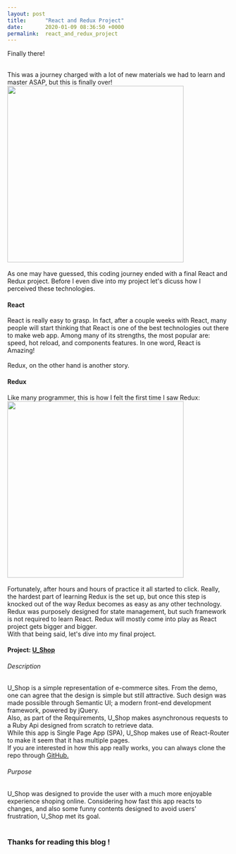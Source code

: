 ```yaml
---
layout: post
title:      "React and Redux Project"
date:       2020-01-09 08:36:50 +0000
permalink:  react_and_redux_project
---
```



<p>
Finally there!<br><br>

   This was a journey charged with a lot of new materials we had to learn and master ASAP, but this is finally over!
	 <img src='https://media0.giphy.com/media/7kn27lnYSAE9O/200.webp?cid=790b76117ab4a293613847964d1a9cfb6c1767769920ab13&rid=200.webp' height='400' width='400' ><br><br>
	As one may have guessed, this coding journey ended with a final React and Redux project. 
	Before I even dive into my project let's dicuss how I perceived these technologies. <br> 
	<h4>React</h4>
	React is really easy to grasp. In fact, after a couple weeks with React, many people will start thinking that React is one of  the best technologies out there to make web app. Among many of its strengths, the most popular are: speed, hot reload, and components features. In one word, React is Amazing!   <br> <br> 
Redux, on the other hand is another story. <br> 
<h4>Redux</h4>
Like many programmer, this is how I felt the first time I saw Redux: 
<br>
<img src='https://media1.giphy.com/media/CiYImHHBivpAs/200.webp?cid=790b7611b20df131da9655eca0df5b94595a19f05acd23b9&rid=200.webp' height='400' width='400'><br> <br> 
Fortunately, after hours and hours of practice it all started to click. Really, the hardest part of learning Redux is the set up, but once this step is knocked out of the way Redux becomes as easy as any other technology. <br>
Redux was purposely designed for state management, but such  framework is not required to learn React. Redux will mostly come into play as React project gets bigger and bigger.  <br>
With that being said, let's dive into my final project. 
<h4>Project: <a href='https://www.youtube.com/watch?v=j78QL355IkA&feature=youtu.be'>U_Shop</a></h4>
<h6>Description</h6>
U_Shop is a simple representation of e-commerce sites. From the demo, one can agree that the design is simple but still attractive. Such design was made possible through Semantic UI; a modern front-end development framework, powered by jQuery. <br>
Also, as part of the Requirements, U_Shop makes asynchronous requests to a Ruby Api designed from scratch to retrieve data.<br> 
While this app is Single Page App (SPA), U_Shop makes use of React-Router to make it seem that it has multiple pages.<br> 
If you are interested in how this app really works, you can always clone the repo through <a href='https://github.com/armel50/u_shop'>GitHub.</a> <br>
<h6>Purpose</h6>
U_Shop was designed to provide the user with a much more enjoyable experience shoping online. Considering how fast this app reacts to changes, and also some funny contents designed to avoid users' frustration, U_Shop met its goal. 
<br> <br> 
<h3>Thanks for reading this blog !</h3> 
	
</p>



